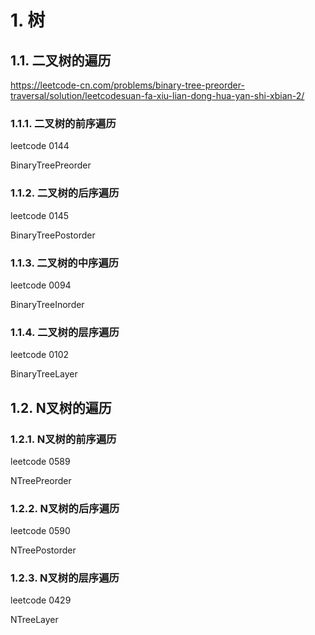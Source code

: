 # 1. 树

## 1.1. 二叉树的遍历

https://leetcode-cn.com/problems/binary-tree-preorder-traversal/solution/leetcodesuan-fa-xiu-lian-dong-hua-yan-shi-xbian-2/

### 1.1.1. 二叉树的前序遍历

leetcode 0144

BinaryTreePreorder

### 1.1.2. 二叉树的后序遍历

leetcode 0145

BinaryTreePostorder

### 1.1.3. 二叉树的中序遍历

leetcode 0094

BinaryTreeInorder

### 1.1.4. 二叉树的层序遍历

leetcode 0102

BinaryTreeLayer

## 1.2. N叉树的遍历

### 1.2.1. N叉树的前序遍历

leetcode 0589

NTreePreorder

### 1.2.2. N叉树的后序遍历

leetcode 0590

NTreePostorder

### 1.2.3. N叉树的层序遍历

leetcode 0429

NTreeLayer